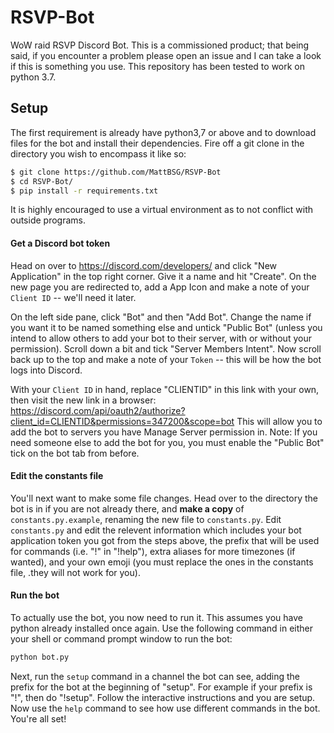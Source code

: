 # RSVP-Bot
WoW raid RSVP Discord Bot. This is a commissioned product; that being said, if you encounter a problem please open an issue and I can take a look if this is something you use. This repository has been tested to work on python 3.7.

## Setup
The first requirement is already have python3,7 or above and to download files for the bot and install their dependencies. Fire off a git clone in the directory you wish to encompass it like so:
```sh
$ git clone https://github.com/MattBSG/RSVP-Bot
$ cd RSVP-Bot/
$ pip install -r requirements.txt
```
It is highly encouraged to use a virtual environment as to not conflict with outside programs.

#### Get a Discord bot token
Head on over to https://discord.com/developers/ and click "New Application" in the top right corner. Give it a name and hit "Create". On the new page you are redirected to, add a App Icon and make a note of your `Client ID` -- we'll need it later.

On the left side pane, click "Bot" and then "Add Bot". Change the name if you want it to be named something else and untick "Public Bot" (unless you intend to allow others to add your bot to their server, with or without your permission). Scroll down a bit and tick "Server Members Intent". Now scroll back up to the top and make a note of your `Token` -- this will be how the bot logs into Discord.

With your `Client ID` in hand, replace "CLIENTID" in this link with your own, then visit the new link in a browser: https://discord.com/api/oauth2/authorize?client_id=CLIENTID&permissions=347200&scope=bot
This will allow you to add the bot to servers you have Manage Server permission in. Note: If you need someone else to add the bot for you, you must enable the "Public Bot" tick on the bot tab from before.

#### Edit the constants file
You'll next want to make some file changes. Head over to the directory the bot is in if you are not already there, and **make a copy** of `constants.py.example`, renaming the new file to `constants.py`. Edit `constants.py` and edit the relevent information which includes your bot application token you got from the steps above, the prefix that will be used for commands (i.e. "!" in "!help"), extra aliases for more timezones (if wanted), and your own emoji (you must replace the ones in the constants file, .they will not work for you).

#### Run the bot
To actually use the bot, you now need to run it. This assumes you have python already installed once again. Use the following command in either your shell or command prompt window to run the bot:
```sh
python bot.py
```

Next, run the `setup` command in a channel the bot can see, adding the prefix for the bot at the beginning of "setup". For example if your prefix is "!", then do "!setup". Follow the interactive instructions and you are setup. Now use the `help` command to see how use different commands in the bot. You're all set!
